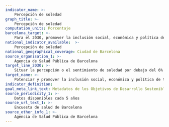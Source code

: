 ```yaml
---
indicator_name: >-
    Percepción de soledad 
graph_title: >-
    Percepción de soledad 
computation_units: Porcentaje
barcelona_target: >-
    Para el 2030, promover la inclusión social, económica y política de todas las personas
national_indicator_available:  >-
    Percepción de soledad 
national_geographical_coverage: Ciudad de Barcelona 
source_organisation_1: >-
    Agencia de Salud Pública de Barcelona
target_line_2030: >-
    Situar la percepción o el sentimiento de soledad por debajo del 6% tanto en la población adulta como en la población mayor de 64 años
target_name: >-
    Potenciar y promover la inclusión social, económica y política de todas las personas, independientemente de su edad, sexo, discapacidad, raza, etnia, origen, religión, situación económica u otra condición
indicator_definition:
goal_meta_link_text: Metadatos de los Objetivos de Desarrollo Sostenible de las Naciones Unidas (pdf 894kB)
source_periodicity_1: >-
    Datos disponibles cada 5 años
source_url_text_1: >-
    Encuesta de salud de Barcelona 
source_other_info_1: >-
    Agencia de Salud Pública de Barcelona
---
```

